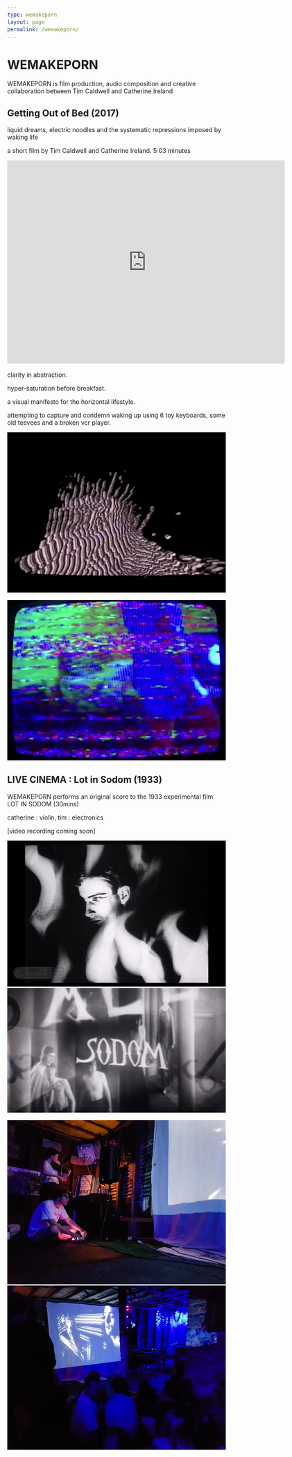 ```yaml
---
type: wemakeporn
layout: page
permalink: /wemakeporn/
---
```


# WEMAKEPORN

WEMAKEPORN is film production, audio composition and creative collaboration between Tim Caldwell and Catherine Ireland

## Getting Out of Bed (2017)

liquid dreams, electric noodles and the systematic repressions imposed by waking life

a short film by Tim Caldwell and Catherine Ireland. 5:03 minutes

<iframe src="https://player.vimeo.com/video/241358856?title=0&byline=0&portrait=0" width="640" height="468" frameborder="0" webkitallowfullscreen mozallowfullscreen allowfullscreen></iframe>


clarity in abstraction.

hyper-saturation before breakfast.

a visual manifesto for the horizontal lifestyle.

attempting to capture and condemn waking up using 6 toy keyboards, some old teevees and a broken vcr player.

![image](/images/wemakeporn/gettingoutofbed1.png)

![image](/images/wemakeporn/gettingoutofbed2.jpg)


## LIVE CINEMA : Lot in Sodom (1933)

WEMAKEPORN performs an original score to the 1933 experimental film LOT IN SODOM (30mins)

catherine : violin, tim : electronics

[video recording coming soon]

![poster](/images/trashpalace/TP31-2.jpg)
![poster](/images/trashpalace/TP31-0.jpg)

![image](/images/wemakeporn/wemakeporn2.jpg)
![image](/images/wemakeporn/wemakeporn3.jpg)